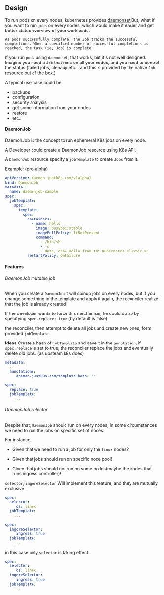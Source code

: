 ## Design

To run pods on every nodes, kubernetes provides  [daemonset](https://kubernetes.io/docs/concepts/workloads/controllers/daemonset/)
But, what if you want to run `jobs` on every nodes, which would make it easier and get better status overview of your workloads.


`As pods successfully complete, the Job tracks the successful completions. When a specified number of successful completions is reached, the task (ie, Job) is complete`

If you run `pods` using `daemonset`, that works, but it's not well designed.
Imagine you need a `Job` that runs on all your nodes, and you need to control the status (failed jobs, clenaup etc... and this is provided by the native `Job` resource out of the box.)


A typical use case could be:
- backups
- configuration
- security analysis
- get some information from your nodes
- restore 
- etc..



#### DaemonJob

DaemonJob is the concept to run ephemeral K8s jobs on every node.

A Developer could create a DaemonJob resource using K8s API.

A `DaemonJob` resource specify a `jobTemplate` to create `Jobs` from it.

Example: (pre-alpha)

```yaml
apiVersion: daemon.justk8s.com/v1alpha1
kind: DaemonJob
metadata:
  name: daemonjob-sample
spec:
  jobTemplate:
    spec:
      template:
        spec:
          containers:
            - name: hello
              image: busybox:stable
              imagePullPolicy: IfNotPresent
              command:
                - /bin/sh
                - -c
                - date; echo Hello from the Kubernetes cluster v2
          restartPolicy: OnFailure
```

#### Features

###### DaemonJob mutable job

When you create a `DaemonJob` it will spinup jobs on every nodes, but if you change somerthing in the template and apply it again,
the reconciler realize that the job is already created!

If the developer wants to force this mechanism, he could do so by specifying `spec.replace: true` (by default is false)

the reconciler, then attempt to delete all jobs and create new ones, form provided `jobTemplate`.

**Ideas** Create a hash of `jobTemplate` and save it in the `annotation`, if `spec.replace` is set to true,
the reconciler replace the jobs and eventually delete old jobs.   (as upsteam k8s does)

```yaml
metadata:
  ...
  annotations:
     daemon.justk8s.com/template-hash: ""

spec:
  replace: true
  jobTemplate:
    ...
```  

###### DaemonJob selector


Despite that, `DaemonJob` should run on every nodes, in some circumstances we need to run the jobs on specific set of nodes.

For instance, 

- Given that we need to run a job for only the `linux` nodes?

- Given that jobs should run on specific node pool!

- Given that jobs should not run on some nodes(maybe the nodes that runs ingress controller)!


`selector`, `ingoreSelector` Will implement this feature, and they are mutually exclusive. 

```yaml
spec:
  selector:
     os: linux
  jobTemplate:
    ...
```  


```yaml
spec:
  ingoreSelector:
     ingress: true
  jobTemplate:
    ...
```



in this case only  `selector` is taking effect.
```yaml
spec:
  selector:
     os: linux
  ingoreSelector:
     ingress: true
  jobTemplate:
    ...
```  
